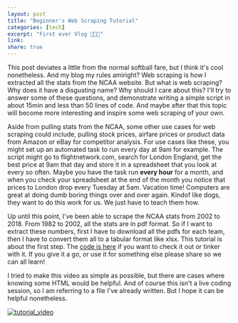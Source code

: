 ```yaml
---
layout: post
title: "Beginner's Web Scraping Tutorial"
categories: [tech]
excerpt: "First ever Vlog 🤯🤯🤯"
link:
share: true
---
```


This post deviates a little from the normal softball fare, but I think it's cool nonetheless. And my blog my rules amiright? Web scraping is how I extracted all the stats from the NCAA website. But what is web scraping? Why does it have a disgusting name? Why should I care about this? I'll try to answer some of these questions, and demonstrate writing a simple script in about 15min and less than 50 lines of code. And maybe after that this topic will become more interesting and inspire some web scraping of your own.

Aside from pulling stats from the NCAA, some other use cases for web scraping could include, pulling stock prices, airfare prices or product data from Amazon or eBay for competitor analysis. For use cases like these, you might set up an automated task to run every day at 9am for example. The script might go to flightnetwork.com, search for London England, get the best price at 9am that day and store it in a spreadsheet that you look at every so often. Maybe you have the task run **every hour** for a month, and when you check your spreadsheet at the end of the month you notice that prices to London drop every Tuesday at 5am. Vacation time! Computers are great at doing dumb boring things over and over again. Kindof like dogs, they want to do this work for us. We just have to teach them how.

Up until this point, I've been able to scrape the NCAA stats from 2002 to 2018. From 1982 to 2002, all the stats are in pdf format. So if I want to extract these numbers, first I have to download all the pdfs for each team, then I have to convert them all to a tabular format like xlsx. This tutorial is about the first step. The [code is here][pdf_gist] if you want to check it out or tinker with it. If you give it a go, or use it for something else please share so we can all learn!

I tried to make this video as simple as possible, but there are cases where knowing some HTML would be helpful. And of course this isn't a live coding session, so I am referring to a file I've already written. But I hope it can be helpful nonetheless.

[![tutorial_video](http://img.youtube.com/vi/x11-T0bSWcM/0.jpg)](http://www.youtube.com/watch?v=x11-T0bSWcM "Web Scraping Tutorial")


[pdf_gist]: https://gist.github.com/jenyeeiam/034c492fee97aec768f59f67a0144640
